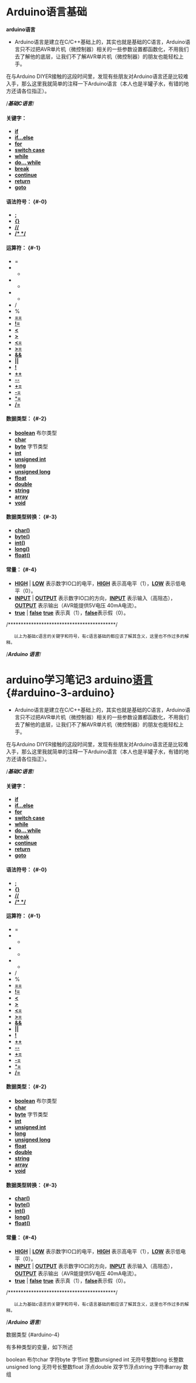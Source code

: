 # Arduino语言基础

**arduino语言**

*   Arduino语言是建立在C/C++基础上的，其实也就是基础的C语言，Arduino语言只不过把AVR单片机（微控制器）相关的一些参数设置都函数化，不用我们去了解他的底层，让我们不了解AVR单片机（微控制器）的朋友也能轻松上手。

在与Arduino DIYER接触的这段时间里，发现有些朋友对Arduino语言还是比较难入手，那么这里我就简单的注释一下Arduino语言（本人也是半罐子水，有错的地方还请各位指正）。

/*************基础C语言*************/

#### 关键字：

*   [**if**](http://arduino.cc/en/Reference/If)
*   [**if...else**](http://arduino.cc/en/Reference/Else)
*   [**for**](http://arduino.cc/en/Reference/For)
*   [**switch case**](http://arduino.cc/en/Reference/SwitchCase)
*   [**while**](http://arduino.cc/en/Reference/While)
*   [**do... while**](http://arduino.cc/en/Reference/DoWhile)
*   [**break**](http://arduino.cc/en/Reference/Break)
*   [**continue**](http://arduino.cc/en/Reference/Continue)
*   [**return**](http://arduino.cc/en/Reference/Return)
*   [**goto**](http://arduino.cc/en/Reference/Goto)

#### 语法符号： {#-0}

*   [**;**](http://arduino.cc/en/Reference/SemiColon)
*   [**{}**](http://arduino.cc/en/Reference/Braces)
*   [**//**](http://arduino.cc/en/Reference/Comments)
*   [**/* */**](http://arduino.cc/en/Reference/Comments)

#### 运算符： {#-1}

*   =
*   +
*   -
*   *
*   /
*   %
*   [**==**](http://arduino.cc/en/Reference/If)
*   [**!=**](http://arduino.cc/en/Reference/If)
*   [**<**](http://arduino.cc/en/Reference/If)
*   [**>**](http://arduino.cc/en/Reference/If)
*   [**<=**](http://arduino.cc/en/Reference/If)
*   [**>=**](http://arduino.cc/en/Reference/If)
*   [**&&**](http://arduino.cc/en/Reference/Boolean)
*   [**||**](http://arduino.cc/en/Reference/Boolean)
*   [**!**](http://arduino.cc/en/Reference/Boolean)
*   [**++**](http://arduino.cc/en/Reference/Increment)
*   [**--**](http://arduino.cc/en/Reference/Increment)
*   [**+=**](http://arduino.cc/en/Reference/IncrementCompound)
*   [**-=**](http://arduino.cc/en/Reference/IncrementCompound)
*   [***=**](http://arduino.cc/en/Reference/IncrementCompound)
*   [**/=**](http://arduino.cc/en/Reference/IncrementCompound)

#### 数据类型： {#-2}

*   [**boolean**](http://arduino.cc/en/Reference/BooleanVariables) 布尔类型
*   [**char**](http://arduino.cc/en/Reference/Char)
*   [**byte**](http://arduino.cc/en/Reference/Byte) 字节类型
*   [**int**](http://arduino.cc/en/Reference/Int)
*   [**unsigned int**](http://arduino.cc/en/Reference/UnsignedInt)
*   [**long**](http://arduino.cc/en/Reference/Long)
*   [**unsigned long**](http://arduino.cc/en/Reference/UnsignedLong)
*   [**float**](http://arduino.cc/en/Reference/Float)
*   [**double**](http://arduino.cc/en/Reference/Double)
*   [**string**](http://arduino.cc/en/Reference/String)
*   [**array**](http://arduino.cc/en/Reference/Array)
*   [**void**](http://arduino.cc/en/Reference/Void)

#### 数据类型转换： {#-3}

*   [**char()**](http://arduino.cc/en/Reference/CharCast)
*   [**byte()**](http://arduino.cc/en/Reference/ByteCast)
*   [**int()**](http://arduino.cc/en/Reference/IntCast)
*   [**long()**](http://arduino.cc/en/Reference/LongCast)
*   [**float()**](http://arduino.cc/en/Reference/FloatCast)

#### 常量： {#-4}

*   [**HIGH**](http://arduino.cc/en/Reference/Constants) | [**LOW**](http://arduino.cc/en/Reference/Constants)     表示数字IO口的电平，[**HIGH**](http://arduino.cc/en/Reference/Constants) 表示高电平（1），[**LOW**](http://arduino.cc/en/Reference/Constants) 表示低电平（0）。
*   [**INPUT**](http://arduino.cc/en/Reference/Constants) | [**OUTPUT**](http://arduino.cc/en/Reference/Constants) 表示数字IO口的方向，[**INPUT**](http://arduino.cc/en/Reference/Constants) 表示输入（高阻态），[**OUTPUT**](http://arduino.cc/en/Reference/Constants)   表示输出（AVR能提供5V电压 40mA电流）。
*   [**true**](http://arduino.cc/en/Reference/Constants) | [**false**](http://arduino.cc/en/Reference/Constants)   [**true**](http://arduino.cc/en/Reference/Constants) 表示真（1），[**false**](http://arduino.cc/en/Reference/Constants)表示假（0）。

/******************************************/

       以上为基础c语言的关键字和符号，有c语言基础的都应该了解其含义，这里也不作过多的解释。

/*************Arduino 语言*************/
# arduino学习笔记3 arduino[语言](http://www.xici.net/d143561461.htm) {#arduino-3-arduino}

*   Arduino语言是建立在C/C++基础上的，其实也就是基础的C语言，Arduino语言只不过把AVR单片机（微控制器）相关的一些参数设置都函数化，不用我们去了解他的底层，让我们不了解AVR单片机（微控制器）的朋友也能轻松上手。

在与Arduino DIYER接触的这段时间里，发现有些朋友对Arduino语言还是比较难入手，那么这里我就简单的注释一下Arduino语言（本人也是半罐子水，有错的地方还请各位指正）。

/*************基础C语言*************/

#### 关键字：

*   [**if**](http://arduino.cc/en/Reference/If)
*   [**if...else**](http://arduino.cc/en/Reference/Else)
*   [**for**](http://arduino.cc/en/Reference/For)
*   [**switch case**](http://arduino.cc/en/Reference/SwitchCase)
*   [**while**](http://arduino.cc/en/Reference/While)
*   [**do... while**](http://arduino.cc/en/Reference/DoWhile)
*   [**break**](http://arduino.cc/en/Reference/Break)
*   [**continue**](http://arduino.cc/en/Reference/Continue)
*   [**return**](http://arduino.cc/en/Reference/Return)
*   [**goto**](http://arduino.cc/en/Reference/Goto)

#### 语法符号： {#-0}

*   [**;**](http://arduino.cc/en/Reference/SemiColon)
*   [**{}**](http://arduino.cc/en/Reference/Braces)
*   [**//**](http://arduino.cc/en/Reference/Comments)
*   [**/* */**](http://arduino.cc/en/Reference/Comments)

#### 运算符： {#-1}

*   =
*   +
*   -
*   *
*   /
*   %
*   [**==**](http://arduino.cc/en/Reference/If)
*   [**!=**](http://arduino.cc/en/Reference/If)
*   [**<**](http://arduino.cc/en/Reference/If)
*   [**>**](http://arduino.cc/en/Reference/If)
*   [**<=**](http://arduino.cc/en/Reference/If)
*   [**>=**](http://arduino.cc/en/Reference/If)
*   [**&&**](http://arduino.cc/en/Reference/Boolean)
*   [**||**](http://arduino.cc/en/Reference/Boolean)
*   [**!**](http://arduino.cc/en/Reference/Boolean)
*   [**++**](http://arduino.cc/en/Reference/Increment)
*   [**--**](http://arduino.cc/en/Reference/Increment)
*   [**+=**](http://arduino.cc/en/Reference/IncrementCompound)
*   [**-=**](http://arduino.cc/en/Reference/IncrementCompound)
*   [***=**](http://arduino.cc/en/Reference/IncrementCompound)
*   [**/=**](http://arduino.cc/en/Reference/IncrementCompound)

#### 数据类型： {#-2}

*   [**boolean**](http://arduino.cc/en/Reference/BooleanVariables) 布尔类型
*   [**char**](http://arduino.cc/en/Reference/Char)
*   [**byte**](http://arduino.cc/en/Reference/Byte) 字节类型
*   [**int**](http://arduino.cc/en/Reference/Int)
*   [**unsigned int**](http://arduino.cc/en/Reference/UnsignedInt)
*   [**long**](http://arduino.cc/en/Reference/Long)
*   [**unsigned long**](http://arduino.cc/en/Reference/UnsignedLong)
*   [**float**](http://arduino.cc/en/Reference/Float)
*   [**double**](http://arduino.cc/en/Reference/Double)
*   [**string**](http://arduino.cc/en/Reference/String)
*   [**array**](http://arduino.cc/en/Reference/Array)
*   [**void**](http://arduino.cc/en/Reference/Void)

#### 数据类型转换： {#-3}

*   [**char()**](http://arduino.cc/en/Reference/CharCast)
*   [**byte()**](http://arduino.cc/en/Reference/ByteCast)
*   [**int()**](http://arduino.cc/en/Reference/IntCast)
*   [**long()**](http://arduino.cc/en/Reference/LongCast)
*   [**float()**](http://arduino.cc/en/Reference/FloatCast)

#### 常量： {#-4}

*   [**HIGH**](http://arduino.cc/en/Reference/Constants) | [**LOW**](http://arduino.cc/en/Reference/Constants)     表示数字IO口的电平，[**HIGH**](http://arduino.cc/en/Reference/Constants) 表示高电平（1），[**LOW**](http://arduino.cc/en/Reference/Constants) 表示低电平（0）。
*   [**INPUT**](http://arduino.cc/en/Reference/Constants) | [**OUTPUT**](http://arduino.cc/en/Reference/Constants) 表示数字IO口的方向，[**INPUT**](http://arduino.cc/en/Reference/Constants) 表示输入（高阻态），[**OUTPUT**](http://arduino.cc/en/Reference/Constants)   表示输出（AVR能提供5V电压 40mA电流）。
*   [**true**](http://arduino.cc/en/Reference/Constants) | [**false**](http://arduino.cc/en/Reference/Constants)   [**true**](http://arduino.cc/en/Reference/Constants) 表示真（1），[**false**](http://arduino.cc/en/Reference/Constants)表示假（0）。

/******************************************/

       以上为基础c语言的关键字和符号，有c语言基础的都应该了解其含义，这里也不作过多的解释。

/*************Arduino 语言*************/

数据类型 {#arduino-4}

有多种类型的变量，如下所述

boolean   布尔char        字符byte        字节int          整数unsigned int 无符号整数long        长整数unsigned long 无符号长整数float        浮点double     双字节浮点string      字符串array       数组